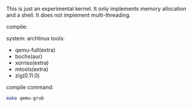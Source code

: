 This is just an experimental kernel. It only implements memory allocation and a shell. It does not implement multi-threading.

compile:

system: archlinux
tools:
 - qemu-full(extra)
 - bochs(aur)
 - xorriso(extra)
 - mtools(extra)
 - zig(0.11.0)

 compile command:

```sh
make qemu-grub
```
